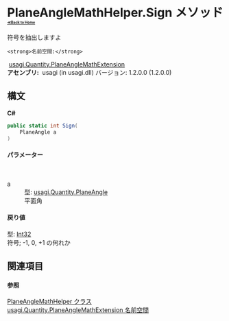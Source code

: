 # PlaneAngleMathHelper.Sign メソッド <div style="font-size:30%"><a href="https://github.com/usagi/usagi.cs/blob/master/docs/Home.md">≪Back to Home</a></div> 

符号を抽出しますよ


    <strong>名前空間:</strong>
&nbsp;<a href="N_usagi_Quantity_PlaneAngleMathExtension.md">usagi.Quantity.PlaneAngleMathExtension</a><br /><strong>アセンブリ:</strong>
&nbsp;usagi (in usagi.dll) バージョン: 1.2.0.0 (1.2.0.0)

## 構文

**C#**<br />
``` C#
public static int Sign(
	PlaneAngle a
)
```


#### パラメーター
&nbsp;<dl><dt>a</dt><dd>型: <a href="T_usagi_Quantity_PlaneAngle.md">usagi.Quantity.PlaneAngle</a><br />平面角</dd></dl>

#### 戻り値
型: <a href="http://msdn2.microsoft.com/ja-jp/library/td2s409d" target="_blank">Int32</a><br />符号; -1, 0, +1 の何れか

## 関連項目


#### 参照
<a href="T_usagi_Quantity_PlaneAngleMathExtension_PlaneAngleMathHelper.md">PlaneAngleMathHelper クラス</a><br /><a href="N_usagi_Quantity_PlaneAngleMathExtension.md">usagi.Quantity.PlaneAngleMathExtension 名前空間</a><br />